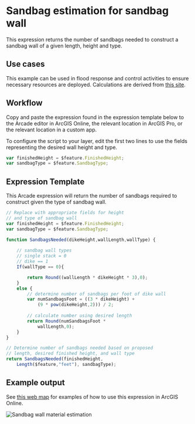 # Sandbag estimation for sandbag wall

This expression returns the number of sandbags needed to construct a sandbag wall of a given length, height and type.

## Use cases

This example can be used in flood response and control activities to ensure necessary resources are deployed. Calculations are derived from [this site]( https://articles.extension.org/pages/26483/sandbagging-for-flood-protection).

## Workflow

Copy and paste the expression found in the expression template below to the Arcade editor in ArcGIS Online, the relevant location in ArcGIS Pro, or the relevant location in a custom app.

To configure the script to your layer, edit the first two lines to use the fields representing the desired wall height and type.

```js
var finishedHeight = $feature.FinishedHeight;
var sandbagType = $feature.SandbagType;
```

## Expression Template

This Arcade expression will return the number of sandbags required to construct given the type of sandbag wall.

```js
// Replace with appropriate fields for height 
// and type of sandbag wall
var finishedHeight = $feature.FinishedHeight;
var sandbagType = $feature.SandbagType;

function SandbagsNeeded(dikeHeight,wallLength,wallType) {
    
    // sandbag wall types
    // single stack = 0
    // dike == 1 
    If(wallType == 0){

        return Round((wallLength * dikeHeight * 3),0);
    }
    else {
        // determine number of sandbags per foot of dike wall
        var numSandbagsFoot = ((3 * dikeHeight) + 
            (9 * pow(dikeHeight,2))) / 2;
        
        // calculate number using desired length
        return Round(numSandbagsFoot * 
            wallLength,0);
    }
}

// Determine number of sandbags needed based on proposed 
// length, desired finished height, and wall type
return SandbagsNeeded(finishedHeight, 
    Length($feature,"feet"), sandbagType); 
```

## Example output

See [this web map](https://esriapps.maps.arcgis.com/home/webmap/viewer.html?webmap=60954daaebc84852ac74b3776a4d1ea5&extent=-90.2909,38.8442,-90.2355,38.8693) for examples of how to use this expression in ArcGIS Online.

![Sandbag wall material estimation](./images/sandbag-estimate.png)